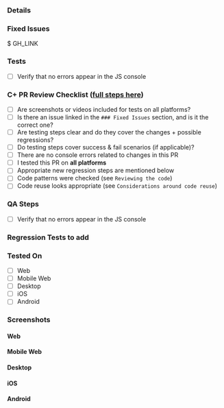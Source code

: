 <!-- If necessary, assign reviewers that know the area or changes well. Feel free to tag any additional reviewers you see fit. -->

### Details
<!-- Explanation of the change or anything fishy that is going on -->

### Fixed Issues
<!---
Please replace GH_LINK with the link to the GitHub issue this Pull Request is fixing.
Do NOT add the special GH keywords like `fixed` etc, we have our own process of managing the flow.
It MUST be an entire link to the issue; otherwise, the linking will not work as expected.

Make sure this section looks similar to this (you can link multiple issues using the same formatting, just add a new line):

$ https://github.com/Expensify/App/issues/<number-of-the-issue>

Do NOT only link the issue number like this: $ #<number-of-the-issue>
--->
$ GH_LINK

### Tests
<!---
Add a numbered list of manual tests you performed that validates your changes work on all platforms, and that there are no regressions present.
Add any additional test steps if test steps are unique to a particular platform.
Manual test steps should be written so that your reviewer can repeat and verify one or more expected outcomes in the development environment.

For example:
1. Click on the text input to bring it into focus
2. Upload an image via copy paste
3. Verify a modal appears displaying a preview of that image
--->

- [ ] Verify that no errors appear in the JS console

### C+ PR Review Checklist ([full steps here](../PR_REVIEW_CHECKLIST.md))
<!--
This is a checklist for Contributor Plus (C+) reviewers. If the PR is internal, these do not need to be checked off, but are still a nice reminder for what to look for when reviewing PRs.
-->
- [ ] Are screenshots or videos included for tests on all platforms?
- [ ] Is there an issue linked in the `### Fixed Issues` section, and is it the correct one?
- [ ] Are testing steps clear and do they cover the changes + possible regressions?
- [ ] Do testing steps cover success & fail scenarios (if applicable)?
- [ ] There are no console errors related to changes in this PR
- [ ] I tested this PR on **all platforms**
- [ ] Appropriate new regression steps are mentioned below
- [ ] Code patterns were checked (see `Reviewing the code`)
- [ ] Code reuse looks appropriate (see `Considerations around code reuse`)

### QA Steps
<!---
Add a numbered list of manual tests that can be performed by our QA engineers on the staging environment to validate that your changes work on all platforms, and that there are no regressions present.
Add any additional QA steps if test steps are unique to a particular platform.
Manual test steps should be written so that the QA engineer can repeat and verify one or more expected outcomes in the staging environment.

For example:
1. Click on the text input to bring it into focus
2. Upload an image via copy paste
3. Verify a modal appears displaying a preview of that image
--->

- [ ] Verify that no errors appear in the JS console


### Regression Tests to add

### Tested On

- [ ] Web
- [ ] Mobile Web
- [ ] Desktop
- [ ] iOS
- [ ] Android

### Screenshots
<!-- Add screenshots for all platforms tested. Pull requests won't be merged unless the screenshots show the app was tested on all platforms.-->

#### Web
<!-- Insert screenshots of your changes on the web platform-->

#### Mobile Web
<!-- Insert screenshots of your changes on the web platform (from a mobile browser)-->

#### Desktop
<!-- Insert screenshots of your changes on the desktop platform-->

#### iOS
<!-- Insert screenshots of your changes on the iOS platform-->

#### Android
<!-- Insert screenshots of your changes on the Android platform-->
